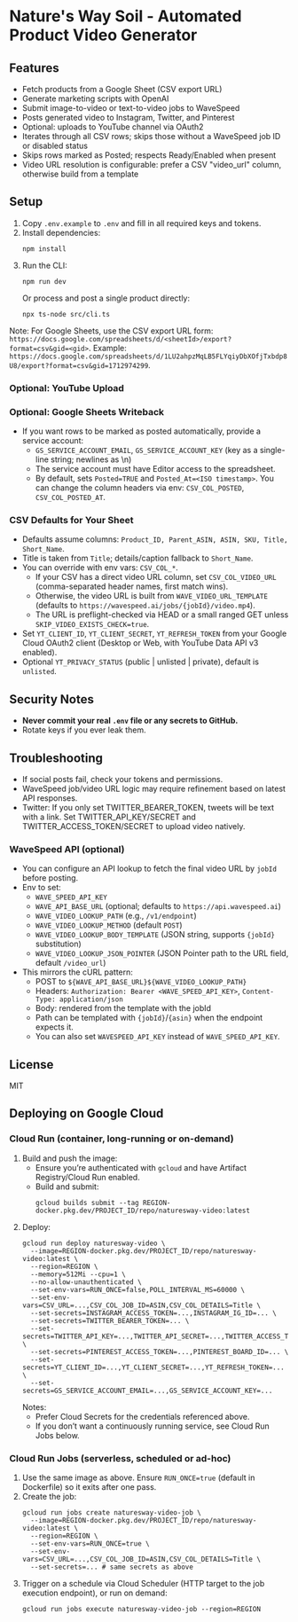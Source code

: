# Nature's Way Soil - Automated Product Video Generator

## Features
- Fetch products from a Google Sheet (CSV export URL)
- Generate marketing scripts with OpenAI
- Submit image-to-video or text-to-video jobs to WaveSpeed
- Posts generated video to Instagram, Twitter, and Pinterest
 - Optional: uploads to YouTube channel via OAuth2
- Iterates through all CSV rows; skips those without a WaveSpeed job ID or disabled status
 - Skips rows marked as Posted; respects Ready/Enabled when present
 - Video URL resolution is configurable: prefer a CSV "video_url" column, otherwise build from a template

## Setup

1. Copy `.env.example` to `.env` and fill in all required keys and tokens.
2. Install dependencies:
   ```
   npm install
   ```
3. Run the CLI:
   ```
   npm run dev
   ```
   Or process and post a single product directly:
   ```
   npx ts-node src/cli.ts
   ```

Note: For Google Sheets, use the CSV export URL form:
`https://docs.google.com/spreadsheets/d/<sheetId>/export?format=csv&gid=<gid>`. Example:
`https://docs.google.com/spreadsheets/d/1LU2ahpzMqLB5FLYqiyDbXOfjTxbdp8U8/export?format=csv&gid=1712974299`.

### Optional: YouTube Upload
### Optional: Google Sheets Writeback
- If you want rows to be marked as posted automatically, provide a service account:
   - `GS_SERVICE_ACCOUNT_EMAIL`, `GS_SERVICE_ACCOUNT_KEY` (key as a single-line string; newlines as \n)
   - The service account must have Editor access to the spreadsheet.
   - By default, sets `Posted=TRUE` and `Posted_At=<ISO timestamp>`. You can change the column headers via env: `CSV_COL_POSTED`, `CSV_COL_POSTED_AT`.

### CSV Defaults for Your Sheet
- Defaults assume columns: `Product_ID, Parent_ASIN, ASIN, SKU, Title, Short_Name`.
- Title is taken from `Title`; details/caption fallback to `Short_Name`.
- You can override with env vars: `CSV_COL_*`.
   - If your CSV has a direct video URL column, set `CSV_COL_VIDEO_URL` (comma-separated header names, first match wins).
   - Otherwise, the video URL is built from `WAVE_VIDEO_URL_TEMPLATE` (defaults to `https://wavespeed.ai/jobs/{jobId}/video.mp4`).
   - The URL is preflight-checked via HEAD or a small ranged GET unless `SKIP_VIDEO_EXISTS_CHECK=true`.
- Set `YT_CLIENT_ID`, `YT_CLIENT_SECRET`, `YT_REFRESH_TOKEN` from your Google Cloud OAuth2 client (Desktop or Web, with YouTube Data API v3 enabled).
- Optional `YT_PRIVACY_STATUS` (public | unlisted | private), default is `unlisted`.

## Security Notes

- **Never commit your real `.env` file or any secrets to GitHub.**
- Rotate keys if you ever leak them.

## Troubleshooting

- If social posts fail, check your tokens and permissions.
- WaveSpeed job/video URL logic may require refinement based on latest API responses.
 - Twitter: If you only set TWITTER_BEARER_TOKEN, tweets will be text with a link. Set TWITTER_API_KEY/SECRET and TWITTER_ACCESS_TOKEN/SECRET to upload video natively.

### WaveSpeed API (optional)
- You can configure an API lookup to fetch the final video URL by `jobId` before posting.
- Env to set:
   - `WAVE_SPEED_API_KEY`
   - `WAVE_API_BASE_URL` (optional; defaults to `https://api.wavespeed.ai`)
   - `WAVE_VIDEO_LOOKUP_PATH` (e.g., `/v1/endpoint`)
   - `WAVE_VIDEO_LOOKUP_METHOD` (default `POST`)
   - `WAVE_VIDEO_LOOKUP_BODY_TEMPLATE` (JSON string, supports `{jobId}` substitution)
   - `WAVE_VIDEO_LOOKUP_JSON_POINTER` (JSON Pointer path to the URL field, default `/video_url`)
- This mirrors the cURL pattern:
   - POST to `${WAVE_API_BASE_URL}${WAVE_VIDEO_LOOKUP_PATH}`
   - Headers: `Authorization: Bearer <WAVE_SPEED_API_KEY>`, `Content-Type: application/json`
   - Body: rendered from the template with the jobId
   - Path can be templated with `{jobId}`/`{asin}` when the endpoint expects it.
   - You can also set `WAVESPEED_API_KEY` instead of `WAVE_SPEED_API_KEY`.

## License

MIT

## Deploying on Google Cloud

### Cloud Run (container, long-running or on-demand)
1. Build and push the image:
   - Ensure you’re authenticated with `gcloud` and have Artifact Registry/Cloud Run enabled.
   - Build and submit:
     ```
     gcloud builds submit --tag REGION-docker.pkg.dev/PROJECT_ID/repo/naturesway-video:latest
     ```
2. Deploy:
   ```
   gcloud run deploy naturesway-video \
     --image=REGION-docker.pkg.dev/PROJECT_ID/repo/naturesway-video:latest \
     --region=REGION \
     --memory=512Mi --cpu=1 \
     --no-allow-unauthenticated \
     --set-env-vars=RUN_ONCE=false,POLL_INTERVAL_MS=60000 \
     --set-env-vars=CSV_URL=...,CSV_COL_JOB_ID=ASIN,CSV_COL_DETAILS=Title \
     --set-secrets=INSTAGRAM_ACCESS_TOKEN=...,INSTAGRAM_IG_ID=... \
     --set-secrets=TWITTER_BEARER_TOKEN=... \
     --set-secrets=TWITTER_API_KEY=...,TWITTER_API_SECRET=...,TWITTER_ACCESS_TOKEN=...,TWITTER_ACCESS_SECRET=... \
     --set-secrets=PINTEREST_ACCESS_TOKEN=...,PINTEREST_BOARD_ID=... \
     --set-secrets=YT_CLIENT_ID=...,YT_CLIENT_SECRET=...,YT_REFRESH_TOKEN=... \
     --set-secrets=GS_SERVICE_ACCOUNT_EMAIL=...,GS_SERVICE_ACCOUNT_KEY=...
   ```
   Notes:
   - Prefer Cloud Secrets for the credentials referenced above.
   - If you don’t want a continuously running service, see Cloud Run Jobs below.

### Cloud Run Jobs (serverless, scheduled or ad-hoc)
1. Use the same image as above. Ensure `RUN_ONCE=true` (default in Dockerfile) so it exits after one pass.
2. Create the job:
   ```
   gcloud run jobs create naturesway-video-job \
     --image=REGION-docker.pkg.dev/PROJECT_ID/repo/naturesway-video:latest \
     --region=REGION \
     --set-env-vars=RUN_ONCE=true \
     --set-env-vars=CSV_URL=...,CSV_COL_JOB_ID=ASIN,CSV_COL_DETAILS=Title \
     --set-secrets=... # same secrets as above
   ```
3. Trigger on a schedule via Cloud Scheduler (HTTP target to the job execution endpoint), or run on demand:
   ```
   gcloud run jobs execute naturesway-video-job --region=REGION
   ```